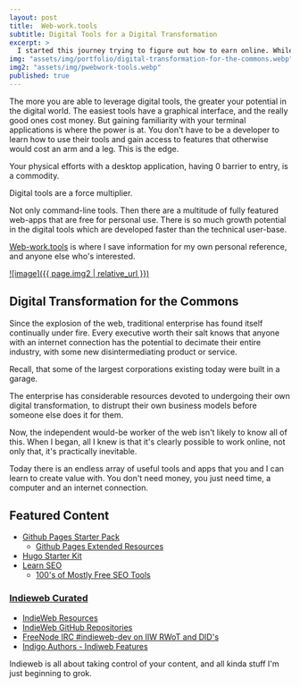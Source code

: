 ```yaml
---
layout: post
title:  Web-work.tools
subtitle: Digital Tools for a Digital Transformation
excerpt: >
  I started this journey trying to figure out how to earn online. While that's still a big part of it, I'm realizing that I just need to keep learning digital tools, and grow my skillset.
img: "assets/img/portfolio/digital-transformation-for-the-commons.webp"
img2: "assets/img/pwebwork-tools.webp"
published: true
---
```


The more you are able to leverage digital tools, the greater your potential in the digital world. The easiest tools have a graphical interface, and the really good ones cost money. But gaining familiarity with your terminal applications is where the power is at. You don't have to be a developer to learn how to use their tools and gain access to features that otherwise would cost an arm and a leg. This is the edge. 

Your physical efforts with a desktop application, having 0 barrier to entry, is a commodity.

Digital tools are a force multiplier. 

Not only command-line tools.  Then there are a multitude of fully featured web-apps that are free for personal use. There is so much growth potential in the digital tools which are developed faster than the technical user-base.

[Web-work.tools](https://web-work.tools) is where I save information for my own personal reference, and anyone else who's interested. 

[![image]({{ page.img2 | relative_url }})](https://web-work.tools)

## Digital Transformation for the Commons

Since the explosion of the web, traditional enterprise has found itself continually under fire. Every executive worth their salt knows that anyone with an internet connection has the potential to decimate their entire industry, with some new disintermediating product or service.

Recall, that some of the largest corporations existing today were built in a garage.

The enterprise has considerable resources devoted to undergoing their own digital transformation, to distrupt their own business models before someone else does it for them.

Now, the independent would-be worker of the web isn't likely to know all of this. When I began, all I knew is that it's clearly possible to work online, not only that, it's practically inevitable. 

Today there is an endless array of useful tools and apps that you and I can learn to create value with. You don't need money, you just need time, a computer and an internet connection. 

## Featured Content
* [Github Pages Starter Pack](https://web-work.tools/jamstack/github-pages-starter-pack/)
  * [Github Pages Extended Resources](https://web-work.tools/jamstack/github-pages-extended-resources/)
* [Hugo Starter Kit](https://web-work.tools/jamstack/hugo-starter-kit/)
* [Learn SEO](https://web-work.tools/seo/learn/)
  * [100's of Mostly Free SEO Tools](https://web-work.tools/seo/tools/)


### [Indieweb Curated](https://github.com/web-work-tools/indieweb)
* [IndieWeb Resources](https://web-work.tools/indieweb/resources/)
* [IndieWeb GitHub Repositories](https://web-work.tools/indieweb/github-repos/)
* [FreeNode IRC #indieweb-dev on IIW RWoT and DID's](https://web-work.tools/indieweb/indieweb-dev-on-did/)
* [Indigo Authors - Indiweb Features](https://web-work.tools/indieweb/indigo-authors/)

Indieweb is all about taking control of your content, and all kinda stuff I'm just beginning to grok.
